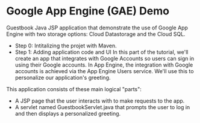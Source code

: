 Google App Engine (GAE) Demo
=============================

Guestbook Java JSP application that demonstrate the use of Google App Engine with two storage options: Cloud Datastorage and the Cloud SQL.

* Step 0: Intitalizing the projet with Maven.
* Step 1: Adding application code and UI
In this part of the tutorial, we'll create an app that integrates with Google Accounts so users can sign in using their Google accounts. In App Engine, the integration with Google accounts is achieved via the App Engine Users service. We'll use this to personalize our application's greeting.

This application consists of these main logical "parts":

- A JSP page that the user interacts with to make requests to the app.
- A servlet named GuestbookServlet.java that prompts the user to log in and then displays a personalized greeting.
